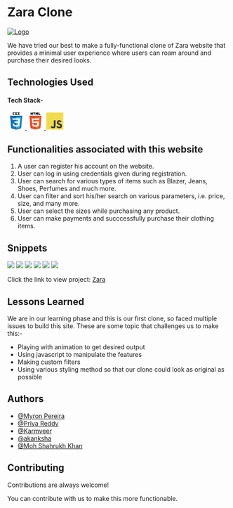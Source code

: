 # Zara Clone

<a href="https://symphonious-daifuku-4488c6.netlify.app/">![Logo](https://cdn.iconscout.com/icon/free/png-256/zara-3215529-2673947.png)</a>

We have tried our best to make a fully-functional clone of Zara website that provides a minimal user experience where users can roam around and purchase their desired looks.

## Technologies Used

#### Tech Stack-

<p float="left">
    <p align="left"> <a href="https://www.w3schools.com/css/" target="_blank" rel="noreferrer"> <img src="https://raw.githubusercontent.com/devicons/devicon/master/icons/css3/css3-original-wordmark.svg" alt="css3" width="40" height="40"/> </a> <a href="https://www.w3.org/html/" target="_blank" rel="noreferrer"> <img src="https://raw.githubusercontent.com/devicons/devicon/master/icons/html5/html5-original-wordmark.svg" alt="html5" width="40" height="40"/> </a> <a href="https://developer.mozilla.org/en-US/docs/Web/JavaScript" target="_blank" rel="noreferrer"> <img src="https://raw.githubusercontent.com/devicons/devicon/master/icons/javascript/javascript-original.svg" alt="javascript" width="40" height="40"/> </a> </p>
 </p>

## Functionalities associated with this website

1. A user can register his account on the website.
2. User can log in using credentials given during registration.
3. User can search for various types of items such as Blazer, Jeans, Shoes, Perfumes and much more.
4. User can filter and sort his/her search on various parameters, i.e. price, size, and many more.
5. User can select the sizes while purchasing any product.
6. User can make payments and succcessfully purchase their clothing items.

## Snippets

<p>
    <img src="https://miro.medium.com/max/1400/1*oOJZk--y3wBct_nBHfiTig.png" >
    <img src="https://miro.medium.com/max/1400/1*1OEyBYhSuEU9z2UqXi8LUw.jpeg" >
     <img src="https://miro.medium.com/max/1400/1*x8ak04K97lDo0a81DPxLVw.jpeg" >
    <img src="https://miro.medium.com/max/1400/1*Yqqp0UHzZMixxP-wpXmtNQ.png" >
    <img src="https://miro.medium.com/max/1400/1*oeqKoC_lEuDmpbfirhFFCw.jpeg" >
    <img src="https://miro.medium.com/max/1400/1*g-06Z4UsK4WV6GmkzVEDGQ.jpeg" >
    
   </p>
 
 Click the link to view project: 
 <a href="https://symphonious-daifuku-4488c6.netlify.app/">Zara</a>
  
## Lessons Learned

We are in our learning phase and this is our first clone, so faced multiple issues to build this site. These are some topic that challenges us to make this:-
- Playing with animation to get desired output
- Using javascript to manipulate the features
- Making custom filters
- Using various styling method so that our clone could look as original as possible

## Authors

- [@Myron Pereira](https://github.com/myronpereira3)
- [@Priya Reddy](https://github.com/052priya)
- [@Karmveer](https://github.com/karmveer7)
- [@akanksha](https://www.linkedin.com/in/akanksha-malviya/)
- [@Moh Shahrukh Khan](https://github.com/MohShahrukhKhan)


## Contributing

Contributions are always welcome!

You can contribute with us to make this more functionable.
